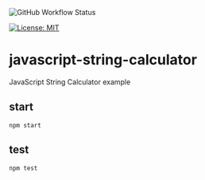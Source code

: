 ![GitHub Workflow Status](https://img.shields.io/github/actions/workflow/status/claudioaltamura/javascript-string-calculator/node.js.yml?style=plastic)

[![License: MIT](https://img.shields.io/badge/License-MIT-yellow.svg)](https://opensource.org/licenses/MIT)

# javascript-string-calculator
JavaScript String Calculator example

## start

    npm start

## test

    npm test
